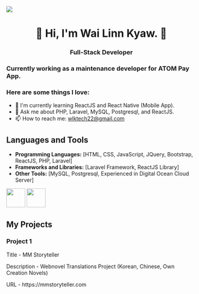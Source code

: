 <img src="https://png.pngtree.com/thumb_back/fh260/background/20210906/pngtree-ai-artificial-intelligence-starry-sky-portrait-blue-technology-banner-image_804237.jpg" />



<h1 align="center">👋 Hi, I'm Wai Linn Kyaw. 👋</h1>
<h3 align="center">Full-Stack Developer</h3>

### Currently working as a maintenance developer for ATOM Pay App.

### Here are some things I love:
- 🌱 I'm currently learning ReactJS and React Native (Mobile App).
- 💬 Ask me about PHP, Laravel, MySQL, Postgresql, and ReactJS.
- 📫 How to reach me: wlktech22@gmail.com

## Languages and Tools

- **Programming Languages:** [HTML, CSS, JavaScript, JQuery, Bootstrap, ReactJS, PHP, Laravel]
- **Frameworks and Libraries:** [Laravel Framework, ReactJS Library]
- **Other Tools:** [MySQL, Postgresql, Experienced in Digital Ocean Cloud Server]

<div style="display: inline:">
  <img src="https://upload.wikimedia.org/wikipedia/commons/thumb/2/27/PHP-logo.svg/1280px-PHP-logo.svg.png" width="50px" />
  <img src="https://static-00.iconduck.com/assets.00/laravel-icon-497x512-uwybstke.png" width="50px" />
</div>


## My Projects

### Project 1
<p>Title - MM Storyteller</p>
<p>Description - Webnovel Translations Project (Korean, Chinese, Own Creation Novels)</p>
<p>URL - https://mmstoryteller.com</p>
